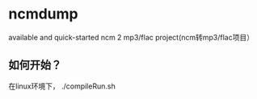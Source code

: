 # ncmdump
available and quick-started ncm 2 mp3/flac project(ncm转mp3/flac项目）

## 如何开始？
在linux环境下，
./compileRun.sh
